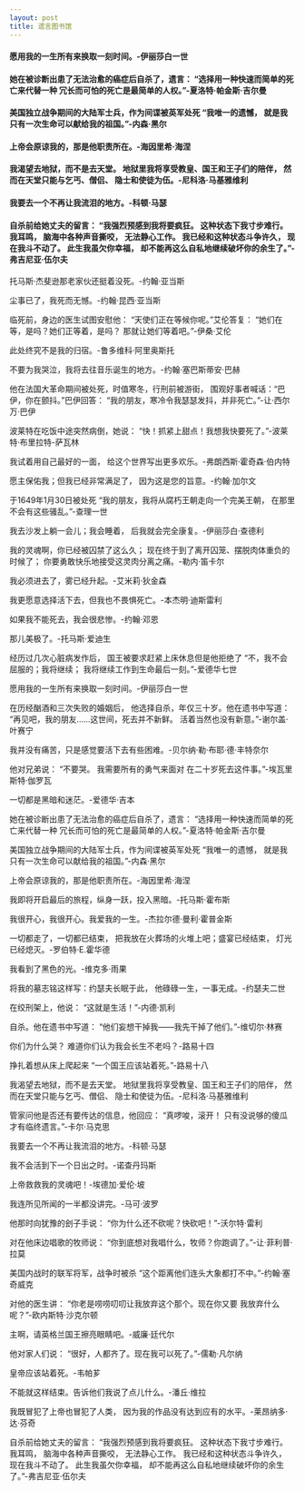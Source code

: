 ```yaml
---
layout: post
title: 遗言图书馆
---
```

#### 愿用我的一生所有来换取一刻时间。-伊丽莎白一世
#### 她在被诊断出患了无法治愈的癌症后自杀了，遗言： “选择用一种快速而简单的死亡来代替一种 冗长而可怕的死亡是最简单的人权。”-夏洛特·帕金斯·吉尔曼
#### 美国独立战争期间的大陆军士兵，作为间谍被英军处死 “我唯一的遗憾， 就是我只有一次生命可以献给我的祖国。”-内森·黑尔
#### 上帝会原谅我的，那是他职责所在。-海因里希·海涅
#### 我渴望去地狱，而不是去天堂。 地狱里我将享受教皇、国王和王子们的陪伴， 然而在天堂只能与乞丐、僧侣、 隐士和使徒为伍。-尼科洛·马基雅维利
#### 我要去一个不再让我流泪的地方。-科顿·马瑟
#### 自杀前给她丈夫的留言： “我强烈预感到我将要疯狂。 这种状态下我寸步难行。 我耳鸣， 脑海中各种声音撕咬， 无法静心工作。 我已经和这种状态斗争许久， 现在我斗不动了。 此生我虽欠你幸福， 却不能再这么自私地继续破坏你的余生了。”-弗吉尼亚·伍尔夫
<!-- more -->
托马斯·杰斐逊那老家伙还挺着没死。-约翰·亚当斯

尘事已了，我死而无憾。-约翰·昆西·亚当斯 

临死前，身边的医生试图安慰他： “天使们正在等候你呢。”艾伦答复： “她们在等，是吗？她们正等着，是吗？ 那就让她们等着吧。”-伊桑·艾伦

此处终究不是我的归宿。-鲁多维科·阿里奥斯托

不要为我哭泣，我将去往音乐诞生的地方。-约翰·塞巴斯蒂安·巴赫 

他在法国大革命期间被处死，时值寒冬，行刑前被游街， 围观好事者喊话：“巴伊，你在颤抖。”巴伊回答： “我的朋友，寒冷令我瑟瑟发抖，并非死亡。”-让·西尔万·巴伊

波莱特在吃饭中途突然病倒，她说： “快！抓紧上甜点！我想我快要死了。”-波莱特·布里拉特-萨瓦林

我试着用自己最好的一面， 给这个世界写出更多欢乐。-弗朗西斯·霍奇森·伯内特

愿主保佑我；但我已经非常满足了， 因为这是您的旨意。-约翰·加尔文

于1649年1月30日被处死 “我的朋友，我将从腐朽王朝走向一个完美王朝， 在那里不会有这些骚乱。”-查理一世

我去沙发上躺一会儿；我会睡着， 后我就会完全康复。-伊丽莎白·查德利

我的灵魂啊，你已经被囚禁了这么久； 现在终于到了离开囚笼、摆脱肉体重负的时候了； 你要勇敢快乐地接受这灵肉分离之痛。-勒内·笛卡尔

我必须进去了，雾已经升起。-艾米莉·狄金森

我更愿意选择活下去，但我也不畏惧死亡。-本杰明·迪斯雷利

如果我不能死去，我会很悲惨。-约翰·邓恩

那儿美极了。-托马斯·爱迪生

经历过几次心脏病发作后， 国王被要求赶紧上床休息但是他拒绝了 “不，我不会屈服的；我将继续； 我将继续工作到生命最后一刻。”-爱德华七世

愿用我的一生所有来换取一刻时间。-伊丽莎白一世

在历经酗酒和三次失败的婚姻后， 他选择自杀，年仅三十岁。他在遗书中写道： “再见吧，我的朋友……这世间，死去并不新鲜。 活着当然也没有新意。”-谢尔盖·叶赛宁

我并没有痛苦，只是感觉要活下去有些困难。-贝尔纳·勒·布耶·德·丰特奈尔

他对兄弟说： “不要哭。 我需要所有的勇气来面对 在二十岁死去这件事。”-埃瓦里斯特·伽罗瓦

一切都是黑暗和迷茫。-爱德华·吉本

她在被诊断出患了无法治愈的癌症后自杀了，遗言： “选择用一种快速而简单的死亡来代替一种 冗长而可怕的死亡是最简单的人权。”-夏洛特·帕金斯·吉尔曼

美国独立战争期间的大陆军士兵，作为间谍被英军处死 “我唯一的遗憾， 就是我只有一次生命可以献给我的祖国。”-内森·黑尔

上帝会原谅我的，那是他职责所在。-海因里希·海涅

我即将开启最后的旅程，纵身一跃，投入黑暗。-托马斯·霍布斯

我很开心，我很开心。我爱我的一生。-杰拉尔德·曼利·霍普金斯

一切都走了，一切都已结束， 把我放在火葬场的火堆上吧；盛宴已经结束， 灯光已经熄灭。-罗伯特·E.霍华德

我看到了黑色的光。-维克多·雨果

将我的墓志铭这样写：约瑟夫长眠于此， 他碌碌一生，一事无成。-约瑟夫二世

在绞刑架上，他说： “这就是生活！”-内德·凯利

自杀。他在遗书中写道： “他们妄想干掉我——我先干掉了他们。”-维切尔·林赛

你们为什么哭？ 难道你们认为我会长生不老吗？-路易十四

挣扎着想从床上爬起来 “一个国王应该站着死。”-路易十八

我渴望去地狱，而不是去天堂。 地狱里我将享受教皇、国王和王子们的陪伴， 然而在天堂只能与乞丐、僧侣、 隐士和使徒为伍。-尼科洛·马基雅维利

管家问他是否还有要传达的信息，他回应： “真啰唆，滚开！ 只有没说够的傻瓜才有临终遗言。”-卡尔·马克思

我要去一个不再让我流泪的地方。-科顿·马瑟

我不会活到下一个日出之时。-诺查丹玛斯

上帝救救我的灵魂吧！-埃德加·爱伦·坡

我连所见所闻的一半都没讲完。-马可·波罗

他那时向犹豫的刽子手说： “你为什么还不砍呢？快砍吧！”-沃尔特·雷利

对在他床边唱歌的牧师说： “你到底想对我唱什么，牧师？你跑调了。”-让·菲利普·拉莫

美国内战时的联军将军，战争时被杀 “这个距离他们连头大象都打不中。”-约翰·塞奇威克

对他的医生讲： “你老是唠唠叨叨让我放弃这个那个。现在你又要 我放弃什么呢？”-欧内斯特·沙克尔顿

主啊，请英格兰国王擦亮眼睛吧。-威廉·廷代尔

他对家人们说： “很好，人都齐了。现在我可以死了。”-儒勒·凡尔纳

皇帝应该站着死。-韦帕芗

不能就这样结束。告诉他们我说了点儿什么。-潘丘·维拉

我既冒犯了上帝也冒犯了人类， 因为我的作品没有达到应有的水平。-莱昂纳多·达·芬奇

自杀前给她丈夫的留言： “我强烈预感到我将要疯狂。 这种状态下我寸步难行。 我耳鸣， 脑海中各种声音撕咬， 无法静心工作。 我已经和这种状态斗争许久， 现在我斗不动了。 此生我虽欠你幸福， 却不能再这么自私地继续破坏你的余生了。”-弗吉尼亚·伍尔夫